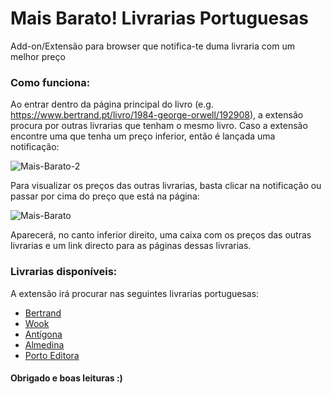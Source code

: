 # Mais Barato! Livrarias Portuguesas
Add-on/Extensão para browser que notifica-te duma livraria com um melhor preço

### Como funciona:
Ao entrar dentro da página principal do livro (e.g. https://www.bertrand.pt/livro/1984-george-orwell/192908), a extensão procura por outras livrarias que tenham o mesmo livro.
Caso a extensão encontre uma que tenha um preço inferior, então é lançada uma notificação:

<img src="https://i.ibb.co/HKcnNzL/Mais-Barato-2.png" alt="Mais-Barato-2">

Para visualizar os preços das outras livrarias, basta clicar na notificação ou passar por cima do preço que está na página:

<img src="https://i.ibb.co/LgXKwbw/Mais-Barato.png" alt="Mais-Barato">

Aparecerá, no canto inferior direito, uma caixa com os preços das outras livrarias e um link directo para as páginas dessas livrarias.

### Livrarias disponíveis:
A extensão irá procurar nas seguintes livrarias portuguesas:
* [Bertrand](https://www.bertrand.pt/)
* [Wook](https://www.wook.pt/)
* [Antígona](https://antigona.pt/)
* [Almedina](https://www.almedina.net/)
* [Porto Editora](https://www.portoeditora.pt/)


#### Obrigado e boas leituras :)
